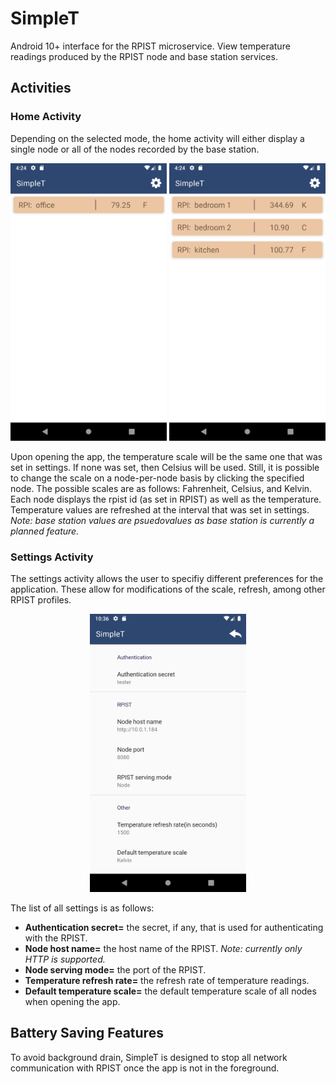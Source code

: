 # SimpleT
Android 10+ interface for the RPIST microservice. View temperature readings produced by the
RPIST node and base station services. 

## **Activities**

### **Home Activity**
Depending on the selected mode, the home activity will either display a single node
or all of the nodes recorded by the base station.

<p align="center">
  <kbd><img src="./screenshots/home_node_page.png" width="250px"/></kbd>
  <kbd><img src="./screenshots/home_basestation_page.png" width="250px"/></kbd>
</p>

Upon opening the app, the temperature scale will be the same one that was set in
settings. If none was set, then Celsius will be used. Still, it is possible to change the
scale on a node-per-node basis by clicking the specified node. The possible scales are
as follows: Fahrenheit, Celsius, and Kelvin. Each node displays the rpist id (as set in
RPIST) as well as the temperature. Temperature values are refreshed at the interval that was set in settings. *Note: base station values are psuedovalues as base station is currently a
planned feature.*

### **Settings Activity**
The settings activity allows the user to specifiy different preferences for the application. These allow for modifications of the scale, refresh, among other RPIST profiles.

<p align="center">
  <kbd><img src="./screenshots/settings_page.png" width="250px"/></kbd>
</p>

The list of all settings is as follows:
- **Authentication secret=** the secret, if any, that is used for authenticating with the
RPIST.
- **Node host name=** the host name of the RPIST. *Note: currently only HTTP is supported.* 
- **Node serving mode=** the port of the RPIST.
- **Temperature refresh rate=** the refresh rate of temperature readings.
- **Default temperature scale=** the default temperature scale of all nodes when opening
the app.

## **Battery Saving Features**
To avoid background drain, SimpleT is designed to stop all network communication with RPIST
once the app is not in the foreground.